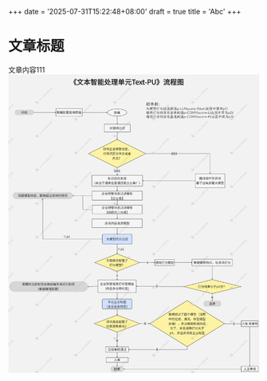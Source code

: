 +++
date = '2025-07-31T15:22:48+08:00'
draft = true
title = 'Abc'
+++
# 文章标题
文章内容111
![aaa](TPU流程图.png)

